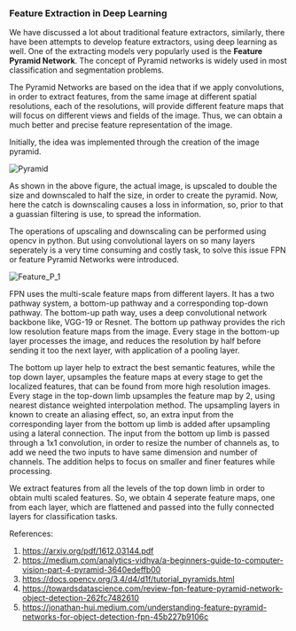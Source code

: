 ### Feature Extraction in Deep Learning

We have discussed a lot about traditional feature extractors, similarly, there have been attempts to develop feature extractors, using deep learning as well. One of the extracting models very popularly used is the **Feature Pyramid Network**. The concept of Pyramid networks is widely used in most classification and segmentation problems. 

The Pyramid Networks are based on the idea that if we apply convolutions, in order to extract features, from the same image at different spatial resolutions, each of the resolutions, will provide different feature maps that will focus on different views and fields of the image. Thus, we can obtain a much better and precise feature representation of the image.

Initially, the idea was implemented through the creation of the image pyramid.

![Pyramid](https://miro.medium.com/max/600/1*UAee9W6LRTIYT0ygCFAdmw.png)

As shown in the above figure, the actual image, is upscaled to double the size and downscaled to half the size, in order to create the pyramid. Now, here the catch is downscaling causes a loss in information, so, prior to that a guassian filtering is use, to spread the information. 

The operations of upscaling and downscaling can be performed using opencv in python. But using convolutional layers on so many layers seperately is a very time consuming and costly task, to solve this issue FPN or feature Pyramid Networks were introduced.

![Feature_P_1](https://miro.medium.com/max/1380/1*D_EAjMnlR9v4LqHhEYZJLg.png)

FPN uses the multi-scale feature maps from different layers. It has a two pathway system, a bottom-up pathway and a corresponding top-down pathway. The bottom-up path way, uses a deep convolutional network backbone like, VGG-19 or Resnet. The bottom up pathway provides the rich low resolution feature maps from the image. Every stage in the bottom-up layer processes the image, and reduces the resolution by half before sending it too the next layer, with application of a pooling layer.

The bottom up layer help to extract the best semantic features, while the top down layer, upsamples the feature maps at every stage to get the localized features, that can be found from more high resolution images. Every stage in the top-down limb upsamples the feature map by 2, using nearest distance weighted interpolation method. The upsampling layers in known to create an aliasing effect, so, an extra input from the corresponding layer from the bottom up limb is added after upsampling using a lateral connection. The input from the bottom up limb is passed through a 1x1 convolution, in order to resize the number of channels as, to add we need the two inputs to have same dimension and number of channels. The addition helps to focus on smaller and finer features while processing.

We extract features from all the levels of the top down limb in order to obtain multi scaled features. So, we obtain 4 seperate feature maps, one from each layer, which are flattened and passed into the fully connected layers for classification tasks.

References: 
1. https://arxiv.org/pdf/1612.03144.pdf  
2. https://medium.com/analytics-vidhya/a-beginners-guide-to-computer-vision-part-4-pyramid-3640edeffb00 
3. https://docs.opencv.org/3.4/d4/d1f/tutorial_pyramids.html 
4. https://towardsdatascience.com/review-fpn-feature-pyramid-network-object-detection-262fc7482610 
5. https://jonathan-hui.medium.com/understanding-feature-pyramid-networks-for-object-detection-fpn-45b227b9106c 
